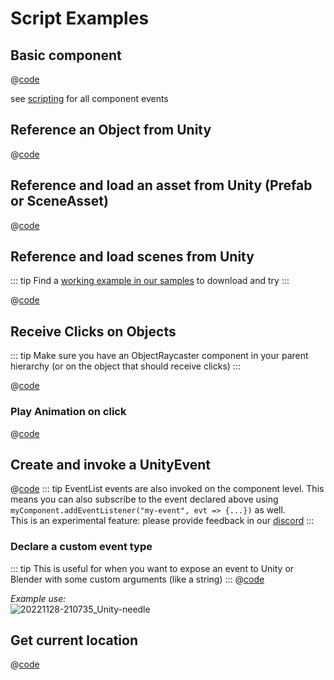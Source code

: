 # Script Examples

## Basic component
@[code](@code/basic-component.ts)

see [scripting](scripting#lifecycle-methods) for all component events

## Reference an Object from Unity
@[code](@code/component-object-reference.ts)  

## Reference and load an asset from Unity (Prefab or SceneAsset)
@[code](@code/component-prefab.ts)

## Reference and load scenes from Unity
::: tip
Find a [working example in our samples](https://engine.needle.tools/samples/?open=1#multi-scenes--dynamic-loading) to download and try
:::

@[code](@code/component-scene.ts)

## Receive Clicks on Objects

::: tip
Make sure you have an ObjectRaycaster component in your parent hierarchy (or on the object that should receive clicks)
:::

@[code](@code/component-click.ts)

### Play Animation on click
@[code](@code/component-animation-onclick.ts)


## Create and invoke a UnityEvent
@[code](@code/component-unityevent.ts)
::: tip
EventList events are also invoked on the component level. This means you can also subscribe to the event declared above using ``myComponent.addEventListener("my-event", evt => {...})`` as well.   
This is an experimental feature: please provide feedback in our [discord](https://discord.needle.tools)
:::

### Declare a custom event type
::: tip
This is useful for when you want to expose an event to Unity or Blender with some custom arguments (like a string)
:::
@[code](@code/component-customevent.ts)

_Example use:_  
![20221128-210735_Unity-needle](https://user-images.githubusercontent.com/2693840/204370950-4c89b877-90d7-4e6f-8266-3352e6da16f4.png)


## Get current location
@[code](@code/component-location.ts) 